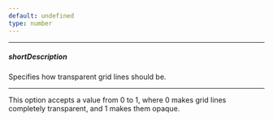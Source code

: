 ```yaml
---
default: undefined
type: number
---
```

---
##### shortDescription
Specifies how transparent grid lines should be.

---
This option accepts a value from 0 to 1, where 0 makes grid lines completely transparent, and 1 makes them opaque.